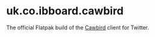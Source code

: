 # uk.co.ibboard.cawbird

The official Flatpak build of the [Cawbird](https://github.com/ibboard/cawbird) client for Twitter.
